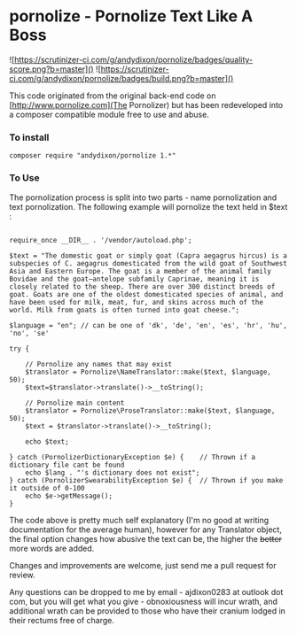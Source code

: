 # pornolize - Pornolize Text Like A Boss #
![https://scrutinizer-ci.com/g/andydixon/pornolize/badges/quality-score.png?b=master]() ![https://scrutinizer-ci.com/g/andydixon/pornolize/badges/build.png?b=master]() 

This code originated from the original back-end code on [http://www.pornolize.com](The Pornolizer) but has been redeveloped into a composer compatible module free to use and abuse.

### To install ###

``` composer require "andydixon/pornolize 1.*" ```

### To Use ###

The pornolization process is split into two parts - name pornolization and text pornolization. The following example will pornolize the text held in $text :

``` <?php

require_once __DIR__ . '/vendor/autoload.php';

$text = "The domestic goat or simply goat (Capra aegagrus hircus) is a subspecies of C. aegagrus domesticated from the wild goat of Southwest Asia and Eastern Europe. The goat is a member of the animal family Bovidae and the goat—antelope subfamily Caprinae, meaning it is closely related to the sheep. There are over 300 distinct breeds of goat. Goats are one of the oldest domesticated species of animal, and have been used for milk, meat, fur, and skins across much of the world. Milk from goats is often turned into goat cheese.";

$language = "en"; // can be one of 'dk', 'de', 'en', 'es', 'hr', 'hu', 'no', 'se'

try {

	// Pornolize any names that may exist
	$translator = Pornolize\NameTranslator::make($text, $language, 50);
	$text=$translator->translate()->__toString();

	// Pornolize main content
	$translator = Pornolize\ProseTranslator::make($text, $language, 50);
	$text = $translator->translate()->__toString();

	echo $text;

} catch (PornolizerDictionaryException $e) {    // Thrown if a dictionary file cant be found
	echo $lang . "'s dictionary does not exist";
} catch (PornolizerSwearabilityException $e) {  // Thrown if you make it outside of 0-100
    echo $e->getMessage();
}

```

The code above is pretty much self explanatory (I'm no good at writing documentation for the average human), however for any Translator object, the final option changes how abusive the text can be, the higher the ~~better~~ more words are added. 

Changes and improvements are welcome, just send me a pull request for review.

Any questions can be dropped to me by email - ajdixon0283 at outlook dot com, but you will get what you give - obnoxiousness will incur wrath, and additional wrath can be provided to those who have their cranium lodged in their rectums free of charge.